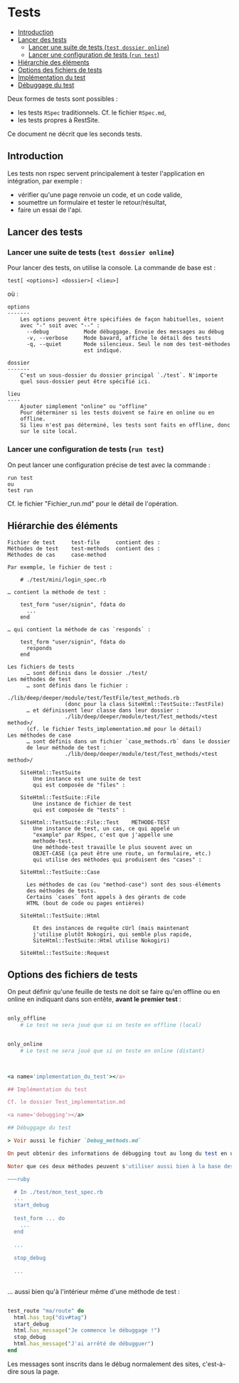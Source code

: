 # Tests

* [Introduction](#introductionteststest)
* [Lancer des tests](#lanceruntest)
  * [Lancer une suite de tests (`test dossier online`)](#lancerunesuitedetests)
  * [Lancer une configuration de tests (`run test`)](#lancerdestestsspecifique)
* [Hiérarchie des éléments](#hierarchiedeselements)
* [Options des fichiers de tests](#optionsdesfichiersdetests)
* [Implémentation du test](#implementation_du_test)
* [Débuggage du test](#debugging)

Deux formes de tests sont possibles :

* les tests `RSpec` traditionnels. Cf. le fichier `RSpec.md`,
* les tests propres à RestSite.

Ce document ne décrit que les seconds tests.

<a name='introductionteststest'></a>

## Introduction

Les tests non rspec servent principalement à tester l'application en intégration, par exemple :

* vérifier qu'une page renvoie un code, et un code valide,
* soumettre un formulaire et tester le retour/résultat,
* faire un essai de l'api.

<a name='lanceruntest'></a>

## Lancer des tests

<a name='lancerunesuitedetests'></a>

### Lancer une suite de tests (`test dossier online`)


Pour lancer des tests, on utilise la console. La commande de base est&nbsp;:

    test[ <options>] <dossier>[ <lieu>]
    
où&nbsp;:

    options
    -------
        Les options peuvent être spécifiées de façon habituelles, soient
        avec "-" soit avec "--" :
          --debug           Mode débuggage. Envoie des messages au débug
          -v, --verbose     Mode bavard, affiche le détail des tests
          -q, --quiet       Mode silencieux. Seul le nom des test-méthodes
                            est indiqué.
                            
    dossier
    -------
        C'est un sous-dossier du dossier principal `./test`. N'importe
        quel sous-dossier peut être spécifié ici.
    
    lieu
    ----
        Ajouter simplement "online" ou "offline"
        Pour déterminer si les tests doivent se faire en online ou en
        offline.
        Si lieu n'est pas déterminé, les tests sont faits en offline, donc
        sur le site local.

<a name='lancerdestestsspecifique'></a>

### Lancer une configuration de tests (`run test`)

On peut lancer une configuration précise de test avec la commande&nbsp;:

    run test
    ou
    test run

Cf. le fichier "Fichier_run.md" pour le détail de l'opération.

<a name='hierarchiedeselements'></a>

## Hiérarchie des éléments

    Fichier de test     test-file     contient des :
    Méthodes de test    test-methods  contient des :
    Méthodes de cas     case-method

    Par exemple, le fichier de test :

        # ./test/mini/login_spec.rb

    … contient la méthode de test :

        test_form "user/signin", fdata do
          ...
        end

    … qui contient la méthode de cas `responds` :

        test_form "user/signin", fdata do
          responds
        end

    Les fichiers de tests
          … sont définis dans le dossier ./test/
    Les méthodes de test
          … sont définis dans le fichier :
                      ./lib/deep/deeper/module/test/TestFile/test_methods.rb
                      (donc pour la class SiteHtml::TestSuite::TestFile)
          … et définissent leur classe dans leur dossier :
                      ./lib/deep/deeper/module/test/Test_methods/<test method>/
          (cf. le fichier Tests_implementation.md pour le détail)
    Les méthodes de case
          … sont définis dans un fichier `case_methods.rb` dans le dossier
          de leur méthode de test :
                      ./lib/deep/deeper/module/test/Test_methods/<test method>/

        SiteHtml::TestSuite
            Une instance est une suite de test
            qui est composée de "files" :

        SiteHtml::TestSuite::File
            Une instance de fichier de test
            qui est composée de "tests" :

        SiteHtml::TestSuite::File::Test    METHODE-TEST
            Une instance de test, un cas, ce qui appelé un
            "example" par RSpec, c'est que j'appelle une
            methode-test.
            Une méthode-test travaille le plus souvent avec un
            OBJET-CASE (ça peut être une route, un formulaire, etc.)
            qui utilise des méthodes qui produisent des "cases" :

        SiteHtml::TestSuite::Case

          Les méthodes de cas (ou "method-case") sont des sous-éléments
          des méthodes de tests.
          Certains `cases` font appels à des gérants de code
          HTML (bout de code ou pages entières)

        SiteHtml::TestSuite::Html

            Et des instances de requête cUrl (mais maintenant
            j'utilise plutôt Nokogiri, qui semble plus rapide,
            SiteHtml::TestSuite::Html utilise Nokogiri)

        SiteHtml::TestSuite::Request

<a name='optionsdesfichiersdetests'></a>

## Options des fichiers de tests

On peut définir qu'une feuille de tests ne doit se faire qu'en offline ou en online en indiquant dans son entête, **avant le premier test**&nbsp;:

~~~ruby

only_offline
    # Le test ne sera joué que si on teste en offline (local)


only_online
    # Le test ne sera joué que si on teste en online (distant)
    


<a name='implementation_du_test'></a>

## Implémentation du test

Cf. le dossier Test_implementation.md

<a name='debugging'></a>

## Débuggage du test

> Voir aussi le fichier `Debug_methods.md`

On peut obtenir des informations de débugging tout au long du test en utilisant les méthodes `start_debug` — qui ouvre le débugging et la méthode `stop_debug` qui ferme le débugging.

Noter que ces deux méthodes peuvent s'utiliser aussi bien à la base des fichiers de test :

~~~ruby

  # In ./test/mon_test_spec.rb
  ...
  start_debug
  
  test_form ... do
    ...
  end
  
  ...
  
  stop_debug
  
  ...
  
~~~

… aussi bien qu'à l'intérieur même d'une méthode de test :

~~~ruby

test_route "ma/route" do
  html.has_tag("div#tag")
  start_debug
  html.has_message("Je commence le débuggage !")
  stop_debug
  html.has_message("J'ai arrêté de débugguer")
end

~~~

Les messages sont inscrits dans le débug normalement des sites, c'est-à-dire sous la page.